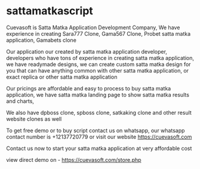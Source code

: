 # sattamatkascript

Cuevasoft is Satta Matka Application Development Company, We have experience in creating Sara777 Clone, Gama567 Clone, Probet satta matka application, Gamabets clone

Our application our created by satta matka application developer, developers who have tons of experience in creating satta matka application, we have readymade designs, we can create custom satta matka design for you that can have anything common with other satta matka application, or exact replica or other satta matka application

Our pricings are affordable and easy to process to buy satta matka application, we have satta matka landing page to show satta matka results and charts, 

We also have dpboss clone, spboss clone, satkaking clone and other result website clones as well

To get free demo or to buy script contact us on whatsapp, our whatsapp contact number is +12137720779 or visit our website https://cuevasoft.com 

Contact us now to start your satta matka application at very affordable cost

view direct demo on - https://cuevasoft.com/store.php
